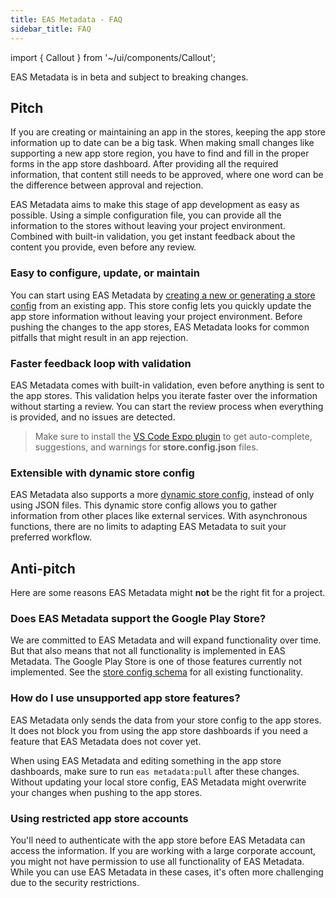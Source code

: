 ```yaml
---
title: EAS Metadata - FAQ
sidebar_title: FAQ
---
```


import { Callout } from '~/ui/components/Callout';

<Callout type="warning">
  EAS Metadata is in beta and subject to breaking changes.
</Callout>

## Pitch

If you are creating or maintaining an app in the stores, keeping the app store information up to date can be a big task.
When making small changes like supporting a new app store region, you have to find and fill in the proper forms in the app store dashboard.
After providing all the required information, that content still needs to be approved, where one word can be the difference between approval and rejection.

EAS Metadata aims to make this stage of app development as easy as possible.
Using a simple configuration file, you can provide all the information to the stores without leaving your project environment.
Combined with built-in validation, you get instant feedback about the content you provide, even before any review.

### Easy to configure, update, or maintain

You can start using EAS Metadata by [creating a new or generating a store config](./getting-started.md#create-the-store-config) from an existing app.
This store config lets you quickly update the app store information without leaving your project environment.
Before pushing the changes to the app stores, EAS Metadata looks for common pitfalls that might result in an app rejection.

### Faster feedback loop with validation

EAS Metadata comes with built-in validation, even before anything is sent to the app stores.
This validation helps you iterate faster over the information without starting a review.
You can start the review process when everything is provided, and no issues are detected.

> Make sure to install the [VS Code Expo plugin](https://github.com/expo/vscode-expo#readme) to get auto-complete, suggestions, and warnings for **store.config.json** files.

### Extensible with dynamic store config

EAS Metadata also supports a more [dynamic store config](./config.md#dynamic-store-config), instead of only using JSON files.
This dynamic store config allows you to gather information from other places like external services.
With asynchronous functions, there are no limits to adapting EAS Metadata to suit your preferred workflow.

## Anti-pitch

Here are some reasons EAS Metadata might **not** be the right fit for a project.

### Does EAS Metadata support the Google Play Store?

We are committed to EAS Metadata and will expand functionality over time.
But that also means that not all functionality is implemented in EAS Metadata.
The Google Play Store is one of those features currently not implemented.
See the [store config schema](./schema.md#config-schema) for all existing functionality.

### How do I use unsupported app store features?

EAS Metadata only sends the data from your store config to the app stores.
It does not block you from using the app store dashboards if you need a feature that EAS Metadata does not cover yet.

When using EAS Metadata and editing something in the app store dashboards, make sure to run `eas metadata:pull` after these changes. Without updating your local store config, EAS Metadata might overwrite your changes when pushing to the app stores.

### Using restricted app store accounts

You'll need to authenticate with the app store before EAS Metadata can access the information.
If you are working with a large corporate account, you might not have permission to use all functionality of EAS Metadata.
While you can use EAS Metadata in these cases, it's often more challenging due to the security restrictions.
